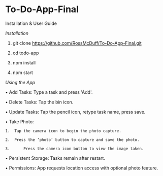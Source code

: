 # To-Do-App-Final

Installation & User Guide

*Installation*

  1. git clone https://github.com/RossMcDuff/To-Do-App-Final.git
  
  2. cd todo-app
  
  3. npm install
  
  4. npm start

*Using the App*

  •	Add Tasks: Type a task and press 'Add'.
  
  •	Delete Tasks: Tap the bin icon.

  •	Update Tasks: Tap the pencil icon, retype task name, press save.
  
  •	Take Photo: 
  
    1.	Tap the camera icon to begin the photo capture.
    
    2.	Press the ‘photo’ button to capture and save the photo.
    
    3.      Press the camera icon button to view the image taken.
    
  
  •	Persistent Storage: Tasks remain after restart.
  
  •	Permissions: App requests location access with optional photo feature.
